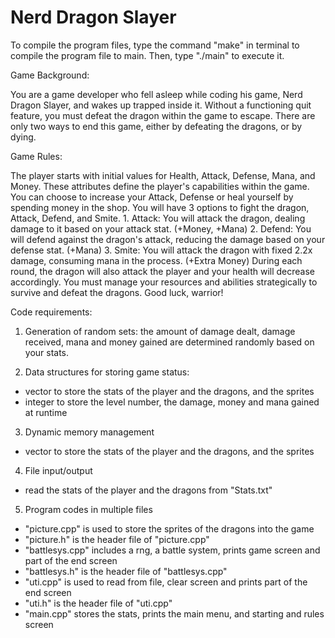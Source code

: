 # Nerd Dragon Slayer
To compile the program files, type the command "make" in terminal to compile the program file to main.
Then, type "./main" to execute it.



Game Background:

  You are a game developer who fell asleep while coding his game, Nerd Dragon Slayer, and wakes up trapped inside it.
  Without a functioning quit feature, you must defeat the dragon within the game to escape. 
  There are only two ways to end this game, either by defeating the dragons, or by dying.



Game Rules:

  The player starts with initial values for Health, Attack, Defense, Mana, and Money.
  These attributes define the player's capabilities within the game.
  You can choose to increase your Attack, Defense or heal yourself by spending money in the shop.
  You will have 3 options to fight the dragon, Attack, Defend, and Smite.
    1. Attack: You will attack the dragon, dealing damage to it based on your attack stat. (+Money, +Mana)
    2. Defend: You will defend against the dragon's attack, reducing the damage based on your defense stat. (+Mana)
    3. Smite: You will attack the dragon with fixed 2.2x damage, consuming mana in the process. (+Extra Money)
  During each round, the dragon will also attack the player and your health will decrease accordingly. You must manage your resources and abilities strategically to survive and defeat the dragons. Good luck, warrior!



Code requirements:

1. Generation of random sets: the amount of damage dealt, damage received, mana and money gained are determined randomly based on your stats.

2. Data structures for storing game status:
- vector to store the stats of the player and the dragons, and the sprites
- integer to store the level number, the damage, money and mana gained at runtime

3. Dynamic memory management
- vector to store the stats of the player and the dragons, and the sprites

4. File input/output
- read the stats of the player and the dragons from "Stats.txt"

5. Program codes in multiple files
- "picture.cpp" is used to store the sprites of the dragons into the game
- "picture.h" is the header file of "picture.cpp"
- "battlesys.cpp" includes a rng, a battle system, prints game screen and part of the end screen
- "battlesys.h" is the header file of "battlesys.cpp"
- "uti.cpp" is used to read from file, clear screen and prints part of the end screen
- "uti.h" is the header file of "uti.cpp"
- "main.cpp" stores the stats, prints the main menu, and starting and rules screen
